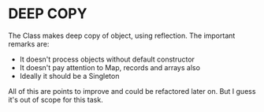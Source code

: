 # DEEP COPY

The Class makes deep copy of object, using reflection. The important remarks are:
- It doesn't process objects without default constructor
- It doesn't pay attention to Map, records and arrays also
- Ideally it should be a Singleton

All of this are points to improve and could be refactored later on. But I guess
it's out of scope for this task.
